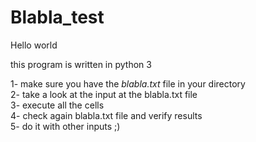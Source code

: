 # Blabla_test

Hello world 

this program is written in python 3

1- make sure you have the *blabla.txt* file in your directory  
2- take a look at the input at the blabla.txt file  
3- execute all the cells   
4- check again blabla.txt file and verify results   
5- do it with other inputs ;)  
